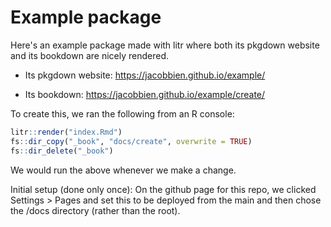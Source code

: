 # Example package

<!-- badges: start -->
<!-- badges: end -->

Here's an example package made with litr where both its pkgdown website and its bookdown are nicely rendered.

- Its pkgdown website: https://jacobbien.github.io/example/

- Its bookdown: https://jacobbien.github.io/example/create/

To create this, we ran the following from an R console:

``` r
litr::render("index.Rmd")
fs::dir_copy("_book", "docs/create", overwrite = TRUE)
fs::dir_delete("_book")
```

We would run the above whenever we make a change.

Initial setup (done only once): On the github page for this repo, we clicked Settings > Pages and set this to be deployed from the main and then chose the /docs directory (rather than the root).